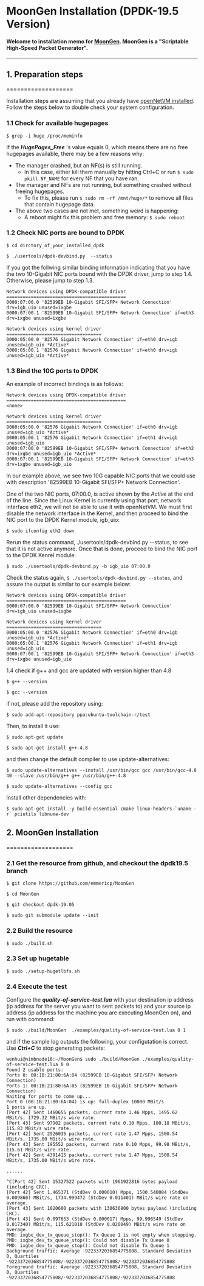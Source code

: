 MoonGen Installation (DPDK-19.5 Version)
===================

#### Welcome to installation memo for [MoonGen](http://scholzd.github.io/MoonGen/install.html). MoonGen is a "Scriptable High-Speed Packet Generator". 
----------

## 1. Preparation steps
===================

Installation steps are assuming that you already have [openNetVM installed](./Install.md). Follow the steps below to double check your system configuration.

### 1.1 Check for available hugepages

`$ grep -i huge /proc/meminfo`

If the ***HugePages_Free*** 's value equals 0, which means there are no free hugepages available, there may be a few reasons why: 
- The manager crashed, but an NF(s) is still running.
    - In this case, either kill them manually by hitting Ctrl+C or run `$ sudo pkill NF_NAME` for every NF that you have ran.
- The manager and NFs are not running, but something crashed without freeing hugepages.
    - To fix this, please run `$ sudo rm -rf /mnt/huge/*` to remove all files that contain hugepage data.
- The above two cases are not met, something weird is happening:
    - A reboot might fix this problem and free memory: `$ sudo reboot`

### 1.2 Check NIC ports are bound to DPDK

`$ cd dirctory_of_your_installed_dpdk`

`$ ./usertools/dpdk-devbind.py  --status`

If you got the follwing similar binding information indicating that you have the two 10-Gigabit NIC ports bound with the DPDK driver, jump to step 1.4. Otherwise, please jump to step 1.3.

```
Network devices using DPDK-compatible driver
============================================
0000:07:00.0 '82599EB 10-Gigabit SFI/SFP+ Network Connection' drv=igb_uio unused=ixgbe
0000:07:00.1 '82599EB 10-Gigabit SFI/SFP+ Network Connection' if=eth3 drv=ixgbe unused=ixgbe

Network devices using kernel driver
===================================
0000:05:00.0 '82576 Gigabit Network Connection' if=eth0 drv=igb unused=igb_uio *Active*
0000:05:00.1 '82576 Gigabit Network Connection' if=eth0 drv=igb unused=igb_uio *Active*
```

### 1.3 Bind the 10G ports to DPDK

An example of incorrect bindings is as follows: 

```
Network devices using DPDK-compatible driver
============================================
<none>

Network devices using kernel driver
===================================
0000:05:00.0 '82576 Gigabit Network Connection' if=eth0 drv=igb unused=igb_uio *Active*
0000:05:00.1 '82576 Gigabit Network Connection' if=eth1 drv=igb unused=igb_uio
0000:07:00.0 '82599EB 10-Gigabit SFI/SFP+ Network Connection' if=eth2 drv=ixgbe unused=igb_uio *Active*
0000:07:00.1 '82599EB 10-Gigabit SFI/SFP+ Network Connection' if=eth3 drv=ixgbe unused=igb_uio
```

In our example above, we see two 10G capable NIC ports that we could use with description '82599EB 10-Gigabit SFI/SFP+ Network Connection'.

One of the two NIC ports, 07:00.0, is active shown by the *Active* at the end of the line. Since the Linux Kernel is currently using that port, network interface eth2, we will not be able to use it with openNetVM. We must first disable the network interface in the Kernel, and then proceed to bind the NIC port to the DPDK Kernel module, igb_uio:

`$ sudo ifconfig eth2 down`

Rerun the status command, ./usertools/dpdk-devbind.py --status, to see that it is not active anymore. Once that is done, proceed to bind the NIC port to the DPDK Kenrel module:

`$ sudo ./usertools/dpdk-devbind.py -b igb_uio 07:00.0`

Check the status again, `$ ./usertools/dpdk-devbind.py --status`, and assure the output is similar to our example below:

```
Network devices using DPDK-compatible driver
============================================
0000:07:00.0 '82599EB 10-Gigabit SFI/SFP+ Network Connection' drv=igb_uio unused=ixgbe

Network devices using kernel driver
===================================
0000:05:00.0 '82576 Gigabit Network Connection' if=eth0 drv=igb unused=igb_uio *Active*
0000:05:00.1 '82576 Gigabit Network Connection' if=eth1 drv=igb unused=igb_uio
0000:07:00.1 '82599EB 10-Gigabit SFI/SFP+ Network Connection' if=eth3 drv=ixgbe unused=igb_uio
```

1.4 check if g++ and gcc are updated with version higher than 4.8

`$ g++ --version`

`$ gcc --version`

if not, please add the repository using:

`$ sudo add-apt-repository ppa:ubuntu-toolchain-r/test`

Then, to install it use:

`$ sudo apt-get update`

`$ sudo apt-get install g++-4.8`

and then change the default compiler to use update-alternatives:

`$ sudo update-alternatives --install /usr/bin/gcc gcc /usr/bin/gcc-4.8 40 --slave /usr/bin/g++ g++ /usr/bin/g++-4.8`

`$ sudo update-alternatives --config gcc`

Install other dependencies with:

```$ sudo apt-get install -y build-essential cmake linux-headers-`uname -r` pciutils libnuma-dev```


## 2. MoonGen Installation
===================

### 2.1 Get the resource from github, and checkout the dpdk19.5 branch

`$ git clone https://github.com/emmericp/MoonGen` 

`$ cd MoonGen`

`$ git checkout dpdk-19.05`

`$ sudo git submodule update --init`

### 2.2 Build the resource

`$ sudo ./build.sh`

### 2.3 Set up hugetable

`$ sudo ./setup-hugetlbfs.sh`

### 2.4 Execute the test
Configure the ***quality-of-service-test.lua*** with your destination ip address (ip address for the server you want to sent packets to) and your source ip address (ip address for the machine you are executing MoonGen on), and run with command: 

`$ sudo ./build/MoonGen  ./examples/quality-of-service-test.lua 0 1`

and if the sample log outputs the following, your configutation is correct. Use ***Ctrl+C*** to stop generating packets:

```
wenhui@nimbnode16:~/MoonGen$ sudo ./build/MoonGen ./examples/quality-of-service-test.lua 0 0
Found 2 usable ports:
Ports 0: 00:1B:21:80:6A:04 (82599EB 10-Gigabit SFI/SFP+ Network Connection)
Ports 1: 00:1B:21:80:6A:05 (82599EB 10-Gigabit SFI/SFP+ Network Connection)
Waiting for ports to come up...
Port 0 (00:1B:21:80:6A:04) is up: full-duplex 10000 MBit/s
1 ports are up.
[Port 42] Sent 1460655 packets, current rate 1.46 Mpps, 1495.62 MBit/s, 1729.32 MBit/s wire rate.
[Port 43] Sent 97902 packets, current rate 0.10 Mpps, 100.18 MBit/s, 115.83 MBit/s wire rate.
[Port 42] Sent 2926035 packets, current rate 1.47 Mpps, 1500.54 MBit/s, 1735.00 MBit/s wire rate.
[Port 43] Sent 195552 packets, current rate 0.10 Mpps, 99.98 MBit/s, 115.61 MBit/s wire rate.
[Port 42] Sent 4391415 packets, current rate 1.47 Mpps, 1500.54 MBit/s, 1735.00 MBit/s wire rate.

......

^C[Port 42] Sent 15327522 packets with 1961922816 bytes payload (including CRC).
[Port 42] Sent 1.465371 (StdDev 0.000010) Mpps, 1500.540084 (StdDev 0.009860) MBit/s, 1734.999472 (StdDev 0.011401) MBit/s wire rate on average.
[Port 43] Sent 1020600 packets with 130636800 bytes payload (including CRC).
[Port 43] Sent 0.097653 (StdDev 0.000017) Mpps, 99.996549 (StdDev 0.017340) MBit/s, 115.621010 (StdDev 0.020049) MBit/s wire rate on average.
PMD: ixgbe_dev_tx_queue_stop(): Tx Queue 1 is not empty when stopping.
PMD: ixgbe_dev_tx_queue_stop(): Could not disable Tx Queue 0
PMD: ixgbe_dev_tx_queue_stop(): Could not disable Tx Queue 1
Background traffic: Average -9223372036854775808, Standard Deviation 0, Quartiles -9223372036854775808/-9223372036854775808/-9223372036854775808
Foreground traffic: Average -9223372036854775808, Standard Deviation 0, Quartiles -9223372036854775808/-9223372036854775808/-9223372036854775808
```


















